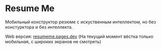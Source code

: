 # Resume Me

Мобильный конструктор резюме с искуственным интеллектом, но без констурктора и без интеллекта. 

Web версия: [resumeme.pages.dev](https://resumeme.pages.dev) (На текущий момент вёстка только мобильная, с широких экранов не смотреть)
